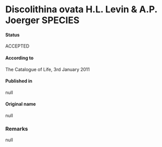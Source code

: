 Discolithina ovata H.L. Levin & A.P. Joerger SPECIES
=======

#### Status
ACCEPTED

#### According to
The Catalogue of Life, 3rd January 2011

#### Published in
null

#### Original name
null

### Remarks
null